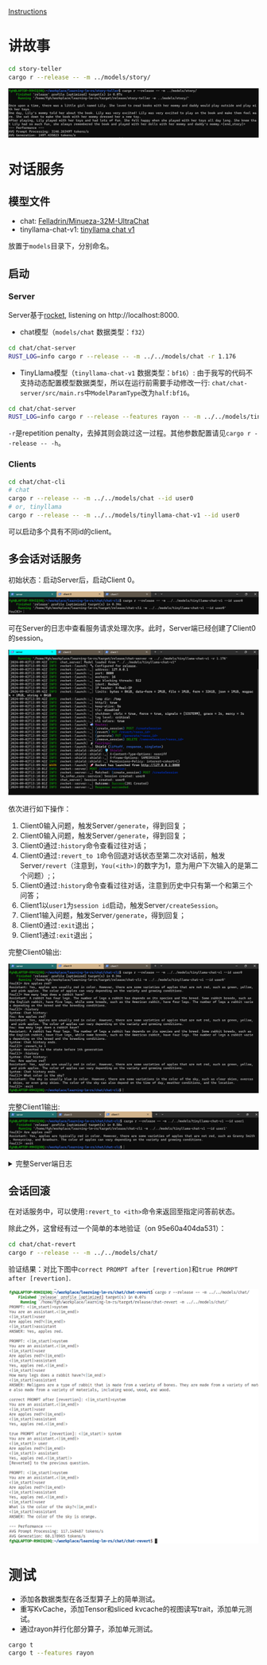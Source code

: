 [Instructions](./doc/Instructions.md)

# 讲故事

```bash
cd story-teller
cargo r --release -- -m ../models/story/
```

![story运行结果](./doc/figure/story-teller.png)

# 对话服务

## 模型文件

- chat: [Felladrin/Minueza-32M-UltraChat](https://github.com/LearningInfiniTensor/learning-lm-rs/releases/download/v0.0.0/chat.zip)
- tinyllama-chat-v1: [tinyllama chat v1](https://huggingface.co/TinyLlama/TinyLlama-1.1B-Chat-v1.0)

放置于`models`目录下，分别命名。

## 启动

### Server

Server基于[rocket](https://rocket.rs/), listening on http://localhost:8000.
- chat模型（`models/chat` 数据类型：`f32`）
```bash
cd chat/chat-server
RUST_LOG=info cargo r --release -- -m ../../models/chat -r 1.176
```
- TinyLlama模型（`tinyllama-chat-v1` 数据类型：`bf16`）: 由于我写的代码不支持动态配置模型数据类型，所以在运行前需要手动修改一行: `chat/chat-server/src/main.rs`中`ModelParamType`改为`half:bf16`。
```bash
cd chat/chat-server
RUST_LOG=info cargo r --release --features rayon -- -m ../../models/tinyllama-chat-v1 -r 1.176
```

`-r`是repetition penalty，去掉其则会跳过这一过程。其他参数配置请见`cargo r --release -- -h`。

### Clients

```bash
cd chat/chat-cli
# chat
cargo r --release -- -m ../../models/chat --id user0
# or, tinyllama
cargo r --release -- -m ../../models/tinyllama-chat-v1 --id user0
```

可以启动多个具有不同id的client。

## 多会话对话服务

初始状态：启动Server后，启动Client 0。

![Client0启动](./doc/figure/start-client0.png)

可在Server的日志中查看服务请求处理次序。此时，Server端已经创建了Client0的session。

![Client0SessionCreated](./doc/figure/server-session-created-0.png)

依次进行如下操作：

1. Client0输入问题，触发Server`/generate`，得到回复；
1. Client0输入问题，触发Server`/generate`，得到回复；
1. Client0通过`:history`命令查看过往对话；
1. Client0通过`:revert_to 1`命令回退对话状态至第二次对话前，触发Server`/revert`（注意到，`You(<ith>)`的数字为1，意为用户下次输入的是第二个问题）;；
1. Client0通过`:history`命令查看过往对话，注意到历史中只有第一个和第三个问答；
1. Client1以`user1`为`session id`启动，触发Server`/createSession`。
1. Client1输入问题，触发Server`/generate`，得到回复；
1. Client0通过`:exit`退出；
1. Client1通过`:exit`退出；

完整Client0输出:

![Client0.o](./doc/figure/Client0Out.png)

完整Client1输出:
![Client1.o](./doc/figure/Client1Out.png)

<details>
<summary>完整Server端日志</summary>
<pre><code>
fgh@LAPTOP-R9HIQ30Q:~/workplace/learning-lm-rs/chat/chat-server$ RUST_LOG=info cargo r --release --features rayon -- -m ../../models/tinyllama-chat-v1 -r 1.176
    Finished `release` profile [optimized] target(s) in 0.45s
     Running `/home/fgh/workplace/learning-lm-rs/target/release/chat-server -m ../../models/tinyllama-chat-v1 -r 1.176`
[2024-09-02T13:09:42Z INFO  chat_server] Model loaded from "../../models/tinyllama-chat-v1"
[2024-09-02T13:09:42Z INFO  rocket::launch] 🔧 Configured for release.
[2024-09-02T13:09:42Z INFO  rocket::launch::_] address: 127.0.0.1
[2024-09-02T13:09:42Z INFO  rocket::launch::_] port: 8000
[2024-09-02T13:09:42Z INFO  rocket::launch::_] workers: 16
[2024-09-02T13:09:42Z INFO  rocket::launch::_] max blocking threads: 512
[2024-09-02T13:09:42Z INFO  rocket::launch::_] ident: Rocket
[2024-09-02T13:09:42Z INFO  rocket::launch::_] IP header: X-Real-IP
[2024-09-02T13:09:42Z INFO  rocket::launch::_] limits: bytes = 8KiB, data-form = 2MiB, file = 1MiB, form = 32KiB, json = 1MiB, msgpack = 1MiB, string = 8KiB
[2024-09-02T13:09:42Z INFO  rocket::launch::_] temp dir: /tmp
[2024-09-02T13:09:42Z INFO  rocket::launch::_] http/2: true
[2024-09-02T13:09:42Z INFO  rocket::launch::_] keep-alive: 5s
[2024-09-02T13:09:42Z INFO  rocket::launch::_] tls: disabled
[2024-09-02T13:09:42Z INFO  rocket::launch::_] shutdown: ctrlc = true, force = true, signals = [SIGTERM], grace = 2s, mercy = 3s
[2024-09-02T13:09:42Z INFO  rocket::launch::_] log level: critical
[2024-09-02T13:09:42Z INFO  rocket::launch::_] cli colors: true
[2024-09-02T13:09:42Z INFO  rocket::launch] 📬 Routes:
[2024-09-02T13:09:42Z INFO  rocket::launch::_] (create_session) POST /createSession
[2024-09-02T13:09:42Z INFO  rocket::launch::_] (revert) PUT /revert/<sess_id>
[2024-09-02T13:09:42Z INFO  rocket::launch::_] (generate) PUT /generate/<sess_id>
[2024-09-02T13:09:42Z INFO  rocket::launch::_] (remove_session) DELETE /removeSession/<sess_id>
[2024-09-02T13:09:42Z INFO  rocket::launch] 📡 Fairings:
[2024-09-02T13:09:42Z INFO  rocket::launch::_] Shield (liftoff, response, singleton)
[2024-09-02T13:09:42Z INFO  rocket::shield::shield] 🛡️ Shield:
[2024-09-02T13:09:42Z INFO  rocket::shield::shield::_] X-Content-Type-Options: nosniff
[2024-09-02T13:09:42Z INFO  rocket::shield::shield::_] X-Frame-Options: SAMEORIGIN
[2024-09-02T13:09:42Z INFO  rocket::shield::shield::_] Permissions-Policy: interest-cohort=()
[2024-09-02T13:09:42Z WARN  rocket::launch] 🚀 Rocket has launched from http://127.0.0.1:8000
[2024-09-02T13:10:01Z INFO  rocket::server] POST /createSession:
[2024-09-02T13:10:01Z INFO  rocket::server::_] Matched: (create_session) POST /createSession
[2024-09-02T13:10:01Z INFO  lm_infer_core::service] Session created: user0
[2024-09-02T13:10:01Z INFO  chat_server] Session created: user0
[2024-09-02T13:10:01Z INFO  rocket::server::_] Outcome: Success(201 Created)
[2024-09-02T13:10:01Z INFO  rocket::server::_] Response succeeded.
[2024-09-02T13:15:24Z INFO  rocket::server] PUT /generate/user0:
[2024-09-02T13:15:24Z INFO  rocket::server::_] Matched: (generate) PUT /generate/<sess_id>
[2024-09-02T13:17:07Z INFO  chat_server] Generated tokens for session user0
[2024-09-02T13:17:07Z INFO  rocket::server::_] Outcome: Success(200 OK)
[2024-09-02T13:17:07Z INFO  rocket::server::_] Response succeeded.
[2024-09-02T13:21:20Z INFO  rocket::server] PUT /generate/user0:
[2024-09-02T13:21:20Z INFO  rocket::server::_] Matched: (generate) PUT /generate/<sess_id>
[2024-09-02T13:24:42Z INFO  chat_server] Generated tokens for session user0
[2024-09-02T13:24:42Z INFO  rocket::server::_] Outcome: Success(200 OK)
[2024-09-02T13:24:42Z INFO  rocket::server::_] Response succeeded.
[2024-09-02T13:26:14Z INFO  rocket::server] PUT /revert/user0:
[2024-09-02T13:26:14Z INFO  rocket::server::_] Matched: (revert) PUT /revert/<sess_id>
[2024-09-02T13:26:14Z INFO  chat_server] Revert session user0 to the state before 1th generation
[2024-09-02T13:26:14Z INFO  rocket::server::_] Outcome: Success(200 OK)
[2024-09-02T13:26:14Z INFO  rocket::server::_] Response succeeded.
[2024-09-02T13:27:24Z INFO  rocket::server] PUT /generate/user0:
[2024-09-02T13:27:24Z INFO  rocket::server::_] Matched: (generate) PUT /generate/<sess_id>
[2024-09-02T13:30:12Z INFO  chat_server] Generated tokens for session user0
[2024-09-02T13:30:12Z INFO  rocket::server::_] Outcome: Success(200 OK)
[2024-09-02T13:30:12Z INFO  rocket::server::_] Response succeeded.
[2024-09-02T13:30:45Z INFO  rocket::server] POST /createSession:
[2024-09-02T13:30:45Z INFO  rocket::server::_] Matched: (create_session) POST /createSession
[2024-09-02T13:30:45Z INFO  lm_infer_core::service] Session created: user1
[2024-09-02T13:30:45Z INFO  chat_server] Session created: user1
[2024-09-02T13:30:45Z INFO  rocket::server::_] Outcome: Success(201 Created)
[2024-09-02T13:30:45Z INFO  rocket::server::_] Response succeeded.
[2024-09-02T13:31:35Z INFO  rocket::server] PUT /generate/user1:
[2024-09-02T13:31:35Z INFO  rocket::server::_] Matched: (generate) PUT /generate/<sess_id>
[2024-09-02T13:33:54Z INFO  chat_server] Generated tokens for session user1
[2024-09-02T13:33:54Z INFO  rocket::server::_] Outcome: Success(200 OK)
[2024-09-02T13:33:54Z INFO  rocket::server::_] Response succeeded.
^C[2024-09-02T13:37:57Z WARN  rocket::server] Received SIGINT. Requesting shutdown.
[2024-09-02T13:37:57Z INFO  rocket::server] Shutdown requested. Waiting for pending I/O...
[2024-09-02T13:37:57Z INFO  rocket::server] Graceful shutdown completed successfully.
fgh@LAPTOP-R9HIQ30Q:~/workplace/learning-lm-rs/chat/chat-server$
</code></pre>
</details>

## 会话回滚

在对话服务中，可以使用`:revert_to <ith>`命令来返回至指定问答前状态。

除此之外，这曾经有过一个简单的本地验证（on 95e60a404da531）：
```bash
cd chat/chat-revert
cargo r --release -- -m ../../models/chat/
```

验证结果：对比下图中`correct PROMPT after [revertion]`和`true PROMPT after [revertion]`.

![RevertSessionInChat](./doc/figure/chat-revert.png)

# 测试

- 添加各数据类型在各泛型算子上的简单测试。
- 重写KvCache，添加Tensor和sliced kvcache的视图读写trait，添加单元测试。
- 通过rayon并行化部分算子，添加单元测试。

```bash
cargo t
cargo t --features rayon
```
